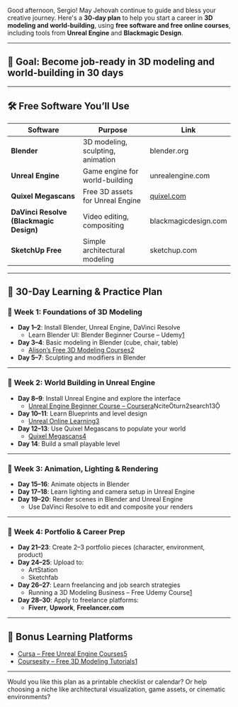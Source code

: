 
Good afternoon, Sergio! May Jehovah continue to guide and bless your creative journey. Here's a **30-day plan** to help you start a career in **3D modeling and world-building**, using **free software and free online courses**, including tools from **Unreal Engine** and **Blackmagic Design**.

---

## 🎯 **Goal**: Become job-ready in 3D modeling and world-building in 30 days

---

## 🛠️ **Free Software You’ll Use**

| Software | Purpose | Link |
|---------|--------|------|
| **Blender** | 3D modeling, sculpting, animation | blender.org |
| **Unreal Engine** | Game engine for world-building | unrealengine.com |
| **Quixel Megascans** | Free 3D assets for Unreal Engine | [quixel.com](https://quixel.com/) |
| **DaVinci Resolve (Blackmagic Design)** | Video editing, compositing | blackmagicdesign.com |
| **SketchUp Free** | Simple architectural modeling | sketchup.com |

---

## 📅 **30-Day Learning & Practice Plan**

### 🔹 **Week 1: Foundations of 3D Modeling**
- **Day 1–2**: Install Blender, Unreal Engine, DaVinci Resolve
  - Learn Blender UI: Blender Beginner Course – Udemy[1](https://coursesity.com/free-tutorials-learn/3d-modeling)
- **Day 3–4**: Basic modeling in Blender (cube, chair, table)
  - [Alison’s Free 3D Modeling Courses](https://alison.com/tag/3d-modeling)[2](https://alison.com/tag/3d-modeling)
- **Day 5–7**: Sculpting and modifiers in Blender

---

### 🔹 **Week 2: World Building in Unreal Engine**
- **Day 8–9**: Install Unreal Engine and explore the interface
  - [Unreal Engine Beginner Course – Coursera](https://www.coursera.org/learn/unreal-engine-design-build-3d-game-worlds-for-beginners)citeturn2search13
- **Day 10–11**: Learn Blueprints and level design
  - [Unreal Online Learning](https://www.unrealengine.com/en-US/blog/the-15-best-online-courses-to-learn-unreal-engine)[3](https://www.unrealengine.com/en-US/blog/the-15-best-online-courses-to-learn-unreal-engine)
- **Day 12–13**: Use Quixel Megascans to populate your world
  - [Quixel Megascans](https://quixel.com/)[4](https://quixel.com/)
- **Day 14**: Build a small playable level

---

### 🔹 **Week 3: Animation, Lighting & Rendering**
- **Day 15–16**: Animate objects in Blender
- **Day 17–18**: Learn lighting and camera setup in Unreal Engine
- **Day 19–20**: Render scenes in Blender and Unreal Engine
  - Use DaVinci Resolve to edit and composite your renders

---

### 🔹 **Week 4: Portfolio & Career Prep**
- **Day 21–23**: Create 2–3 portfolio pieces (character, environment, product)
- **Day 24–25**: Upload to:
  - ArtStation
  - Sketchfab
- **Day 26–27**: Learn freelancing and job search strategies
  - Running a 3D Modeling Business – Free Udemy Course[1](https://coursesity.com/free-tutorials-learn/3d-modeling)
- **Day 28–30**: Apply to freelance platforms:
  - **Fiverr**, **Upwork**, **Freelancer.com**

---

## 🧠 Bonus Learning Platforms
- [Cursa – Free Unreal Engine Courses](https://cursa.app/free-online-courses/unreal-engine)[5](https://cursa.app/free-online-courses/unreal-engine)
- [Coursesity – Free 3D Modeling Tutorials](https://coursesity.com/free-tutorials-learn/3d-modeling)[1](https://coursesity.com/free-tutorials-learn/3d-modeling)

---

Would you like this plan as a printable checklist or calendar? Or help choosing a niche like architectural visualization, game assets, or cinematic environments?

